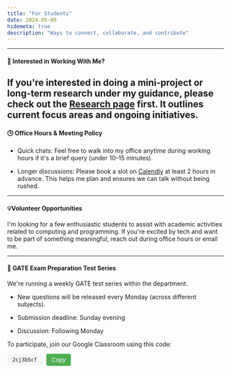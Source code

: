 ```yaml
---
title: "For Students"
date: 2024-05-08
hidemeta: true
description: "Ways to connect, collaborate, and contribute"
---
```


--- 
#### 📌 Interested in Working With Me?

If you're interested in doing a mini-project or long-term research under my guidance, please check out the [Research page](https://shantanu-sg-01.github.io/homepage/books/) first. It outlines current focus areas and ongoing initiatives.
---

#### 🕒 Office Hours & Meeting Policy

+ Quick chats: Feel free to walk into my office anytime during working hours if it's a brief query (under 10–15 minutes).

+ Longer discussions: Please book a slot on [Calendly](https://calendly.com/shantanu_as-mvjce/office-houre-in-person) at least 2 hours in advance. This helps me plan and ensures we can talk without being rushed.

---

#### 💡Volunteer Opportunities

I'm looking for a few enthusiastic students to assist with academic activities related to computing and programming. If you're excited by tech and want to be part of something meaningful, reach out during office hours or email me.

---
#### 🎯 GATE Exam Preparation Test Series
We're running a weekly GATE test series within the department.

+ New questions will be released every Monday (across different subjects).

+ Submission deadline: Sunday evening

+ Discussion: Following Monday

To participate, join our Google Classroom using this code: 
<div style="display: flex; align-items: center;">
  <code id="classroom-code" style="background:#f5f5f5;padding:6px 12px;border-radius:4px;">2cj3b5cf</code>
  <button onclick="navigator.clipboard.writeText('2cj3b5cf')" style="margin-left:10px;padding:6px 12px;font-size:14px;border:none;background:#4CAF50;color:white;border-radius:4px;cursor:pointer;">Copy</button>
</div>
